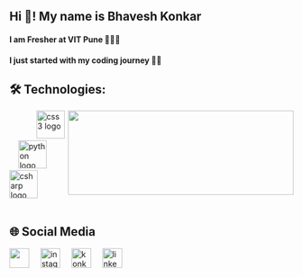 <h2 align="left">Hi 👋! My name is Bhavesh Konkar </h2>
<h4>I am Fresher at VIT Pune 👨🏻‍🎓</h4>
<h4>I just started with my coding journey 👨‍💻 </h4>

###



###


  

###
<h2>🛠️ Technologies:</h2>
<div align="left">
<img width="12" />
<img width="12" />
  <img align="right" height="150" width="400" src="https://media1.tenor.com/m/1mwdqr51emcAAAAC/test-typing.gif"  />
  <img width="12" />
  <img src="https://cdn.jsdelivr.net/gh/devicons/devicon/icons/css3/css3-original.svg" height="50" alt="css3 logo"  />
  <img width="12" />
  <img src="https://cdn.jsdelivr.net/gh/devicons/devicon/icons/python/python-original.svg" height="50" alt="python logo"  />
  <img width="12" />
  <img src="https://cdn.jsdelivr.net/gh/devicons/devicon/icons/csharp/csharp-original.svg" height="50" alt="csharp logo"  />
</div>
  <img width="12" />
  <img width="12" />
<p></p>
<h2>🌐 Social Media</h2>
<p></p>
<div align="left">
  <img src="https://www.svgrepo.com/show/13671/youtube.svg" height="35" alt=""  /> 
  <img width="12" />
  <img src="https://www.svgrepo.com/show/13639/instagram.svg" height="35" alt="instagram logo"  />
   <img width="12" />
  <img src="https://d3sxshmncs10te.cloudfront.net/icon/free/svg/2476484.svg?token=eyJhbGciOiJoczI1NiIsImtpZCI6ImRlZmF1bHQifQ__.eyJpc3MiOiJkM3N4c2htbmNzMTB0ZS5jbG91ZGZyb250Lm5ldCIsImV4cCI6MTcyNzYwODQzNCwicSI6bnVsbCwiaWF0IjoxNzI3MzQ5MjM0fQ__.83e21d4c0c75b29b42a131fa54745c79f2fd945b5392f996b62fc2c3544617c3" height="35" alt="konkarb.official@gmail.com"  />
   <img width="12" />
  <img src="https://www.svgrepo.com/show/75820/linkedin.svg" height="35" alt="linkedin logo"  />
</div>

###

<br clear="both">


###
